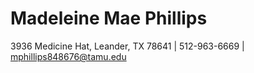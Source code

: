 
<html>
<body>
 <h1> Madeleine Mae Phillips </h1>
 
 3936 Medicine Hat, Leander, TX 78641 | 512-963-6669 | mphillips848676@tamu.edu
 </body>
 </html>
